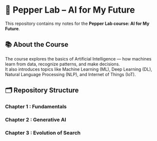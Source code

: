 # 🧠 Pepper Lab – AI for My Future

This repository contains my notes for the **Pepper Lab course: AI for My Future**.

## 📚 About the Course
The course explores the basics of Artificial Intelligence — how machines learn from data, recognize patterns, and make decisions.  
It also introduces topics like Machine Learning (ML), Deep Learning (DL), Natural Language Processing (NLP), and Internet of Things (IoT).

## 🗂️ Repository Structure

### Chapter 1 : Fundamentals
### Chapter 2 : Generative AI
### Chapter 3 : Evolution of Search

